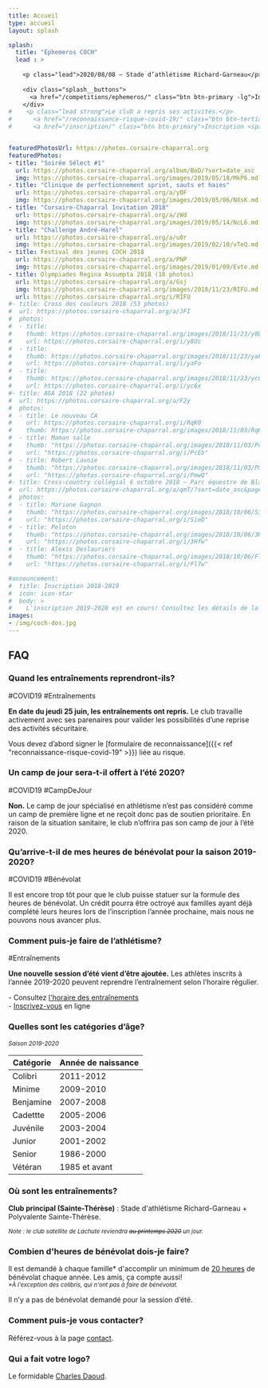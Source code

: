 ```yaml
---
title: Accueil
type: accueil
layout: splash

splash:
  title: "Ephemeros COCH"
  lead : >
  
    <p class="lead">2020/08/08 – Stade d’athlétisme Richard-Garneau</p>
    
    <div class="splash__buttons">
      <a href="/competitions/ephemeros/" class="btn btn-primary -lg">Infos et résultats <span class="icon icon-angle-right"></span></a>
    </div>
#    <p class="lead strong">Le club a repris ses activités.</p>
#      <a href="/reconnaissance-risque-covid-19/" class="btn btn-tertiary">Formulaire de reprise <span class="icon icon-angle-right"></span></a>
#      <a href="/inscription/" class="btn btn-primary">Inscription <span class="icon icon-pencil"></span></a>


featuredPhotosUrl: https://photos.corsaire-chaparral.org
featuredPhotos:
- title: "Soirée Sélect #1"
  url: https://photos.corsaire-chaparral.org/album/BoD/?sort=date_asc
  img: https://photos.corsaire-chaparral.org/images/2019/05/18/MkP6.md.jpg
- title: "Clinique de perfectionnement sprint, sauts et haies"
  url: https://photos.corsaire-chaparral.org/a/yOF
  img: https://photos.corsaire-chaparral.org/images/2019/05/06/NXsK.md.jpg
- title: "Corsaire-Chaparral Invitation 2018"
  url: https://photos.corsaire-chaparral.org/a/zWd
  img: https://photos.corsaire-chaparral.org/images/2019/05/14/NcL6.md.jpg
- title: "Challenge André-Harel"
  url: https://photos.corsaire-chaparral.org/a/u0r
  img: https://photos.corsaire-chaparral.org/images/2019/02/10/vTeQ.md.jpg
- title: Festival des jeunes COCH 2018
  url: https://photos.corsaire-chaparral.org/a/PNP
  img: https://photos.corsaire-chaparral.org/images/2019/01/09/Evte.md.jpg
- title: Olympiades Regina Assumpta 2018 (18 photos)
  url: https://photos.corsaire-chaparral.org/a/Gsj
  img: https://photos.corsaire-chaparral.org/images/2018/11/23/RIFU.md.jpg
  url: https://photos.corsaire-chaparral.org/i/RIFU
#- title: Cross des couleurs 2018 (53 photos)
#  url: https://photos.corsaire-chaparral.org/a/JFI
#  photos:
#  - title: 
#    thumb: https://photos.corsaire-chaparral.org/images/2018/11/23/y8Uc.th.jpg
#    url: https://photos.corsaire-chaparral.org/i/y8Uc
#  - title: 
#    thumb: https://photos.corsaire-chaparral.org/images/2018/11/23/yaFo.th.jpg
#    url: https://photos.corsaire-chaparral.org/i/yaFo
#  - title: 
#    thumb: https://photos.corsaire-chaparral.org/images/2018/11/23/yc6x.th.jpg
#    url: https://photos.corsaire-chaparral.org/i/yc6x
#- title: AGA 2018 (22 photos)
#  url: https://photos.corsaire-chaparral.org/a/F2y
#  photos:
#  - title: Le nouveau CA
#    url: https://photos.corsaire-chaparral.org/i/RqK0
#    thumb: https://photos.corsaire-chaparral.org/images/2018/11/03/RqK0.th.jpg
#  - title: Maman salle
#    thumb: "https://photos.corsaire-chaparral.org/images/2018/11/03/PcEb.th.jpg"
#    url: "https://photos.corsaire-chaparral.org/i/PcEb"
#  - title: Robert Lavoie
#    thumb: "https://photos.corsaire-chaparral.org/images/2018/11/03/PmwQ.th.jpg"
#    url: "https://photos.corsaire-chaparral.org/i/PmwQ"
#- title: Cross-country collégial 6 octobre 2018 – Parc équestre de Blainville (400+ photos)
#  url: https://photos.corsaire-chaparral.org/a/qmT/?sort=date_asc&page=1
#  photos: 
#  - title: Mariane Gagnon
#    thumb: "https://photos.corsaire-chaparral.org/images/2018/10/06/SieD.th.jpg"
#    url: "https://photos.corsaire-chaparral.org/i/SieD"
#  - title: Peloton
#    thumb: "https://photos.corsaire-chaparral.org/images/2018/10/06/3Hfw.th.jpg"
#    url: "https://photos.corsaire-chaparral.org/i/3Hfw"
#  - title: Alexis Deslauriers
#    thumb: "https://photos.corsaire-chaparral.org/images/2018/10/06/Fl7w.th.jpg"
#    url: "https://photos.corsaire-chaparral.org/i/Fl7w"

#announcement:
#  title: Inscription 2018-2019
#  icon: icon-star
#  body: >
#    L'inscription 2019-2020 est en cours! Consultez les détails de la nouvelle saison et [inscrivez-vous ici](/inscription).
images:
- /img/coch-dos.jpg
---
```


<!--
<div class="force-width">
  <img class="img-responsive" alt="Saut en hauteur (Illustration par Raphaël Jean)" src="/img/illustration-marteau.png" />
</div>

_Illustration par Raphaël Jean._

---
-->

## FAQ

### Quand les entraînements reprendront-ils?

<span class="badge badge-primary">#COVID19</span>
<span class="badge badge-primary">#Entraînements</span>

**En date du jeudi 25 juin, les entraînements ont repris.**
Le club travaille activement avec ses parenaires pour valider les possibilités d’une reprise des activités sécuritaire.

Vous devez d’abord signer le [formulaire de reconnaissance]({{< ref "reconnaissance-risque-covid-19" >}}) liée au risque.

### Un camp de jour sera-t-il offert à l’été 2020?

<span class="badge badge-primary">#COVID19</span>
<span class="badge badge-primary">#CampDeJour</span>

**Non.**
Le camp de jour spécialisé en athlétisme n’est pas considéré comme un camp de première ligne et ne reçoit donc pas de soutien prioritaire.
En raison de la situation sanitaire, le club n’offrira pas son camp de jour à l’été 2020.

### Qu’arrive-t-il de mes heures de bénévolat pour la saison 2019-2020?

<span class="badge badge-primary">#COVID19</span>
<span class="badge badge-primary">#Bénévolat</span>

Il est encore trop tôt pour que le club puisse statuer sur la formule des heures de bénévolat.
Un crédit pourra être octroyé aux familles ayant déjà complété leurs heures lors de l’inscription l’année prochaine, mais nous ne pouvons nous avancer plus.

### Comment puis-je faire de l’athlétisme?

<span class="badge badge-primary">#Entraînements</span>

**Une nouvelle session d’été vient d’être ajoutée.**
Les athlètes inscrits à l’année 2019-2020 peuvent reprendre l’entraînement selon l’horaire régulier.


\- Consultez [l'horaire des entraînements](/club/entrainements/)  
\- [Inscrivez-vous](/inscription/) en ligne

<!--Si vous avez accompli des heures de bénévolat ou souhaitez inscrire plusieurs enfants d’une même famille, <a href="mailto:info@corsaire-chaparral.org">contactez-nous</a> avant votre inscription pour obtenir un code de rabais.-->


### Quelles sont les catégories d’âge?

_<small>Saison 2019-2020</small>_

| Catégorie              | Année de naissance |
| ---------------------- | -------------------|
| Colibri                | 2011-2012          |
| Minime                 | 2009-2010          |
| Benjamine              | 2007-2008          |
| Cadettte               | 2005-2006          |
| Juvénile               | 2003-2004          |
| Junior                 | 2001-2002          |
| Senior                 | 1986-2000          |
| Vétéran                | 1985 et avant      |

### Où sont les entraînements?

**Club principal (Sainte-Thérèse)** : Stade d'athlétisme Richard-Garneau + Polyvalente Sainte-Thérèse.

<small><em>Note : le club satellite de Lachute reviendra ~~au printemps 2020~~ un jour.</em></small>

### Combien d'heures de bénévolat dois-je faire?

Il est demandé à chaque famille* d'accomplir un minimum de [20&nbsp;heures](/club/inscription/#benevolat) de bénévolat chaque année. Les amis, ça compte aussi!  
<small><em>*À l'exception des colibris, qui n'ont pas à faire de bénévolat.</em></small>

Il n’y a pas de bénévolat demandé pour la session d’été.

<!--

### Quelles activités proposez-vous?

Quelques exemples :

\- Le [Demi-Marathon de Blainville](https://demimarathondeblainville.com/fr/)  
\- Un [camp de jour](/camp-de-jour/) spécialisé en athlétisme  
\- Une [clinique](/initiation-course-mise-en-forme/) de course à pied  
\- Des [compétitions](/competitions/) régionales, provinciales et nationales
-->

### Comment puis-je vous contacter?

Référez-vous à la page [contact](/contact/).

### Qui a fait votre logo?

Le formidable [Charles Daoud](https://www.charlesdaoud.com).
